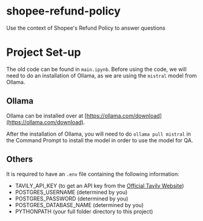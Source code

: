 # shopee-refund-policy

Use the context of Shopee's Refund Policy to answer questions

# Project Set-up

The old code can be found in `main.ipynb`. Before using the code, we will need to do an installation of Ollama, as we are using the `mistral` model from Ollama.

## Ollama

Ollama can be installed over at [https://ollama.com/download](https://ollama.com/download).

After the installation of Ollama, you will need to do `ollama pull mistral` in the Command Prompt to install the model in order to use the model for QA.

## Others

It is required to have an `.env` file containing the following information:

- TAVILY_API_KEY (to get an API key from the [Official Tavily Website](https://www.tavily.com/))
- POSTGRES_USERNAME (determined by you)
- POSTGRES_PASSWORD (determined by you)
- POSTGRES_DATABASE_NAME (determined by you)
- PYTHONPATH (your full folder directory to this project)
